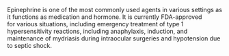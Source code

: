 Epinephrine is one of the most commonly used agents in various settings as it functions as medication and hormone. It is currently FDA-approved for various situations, including emergency treatment of type 1 hypersensitivity reactions, including anaphylaxis, induction, and maintenance of mydriasis during intraocular surgeries and hypotension due to septic shock.